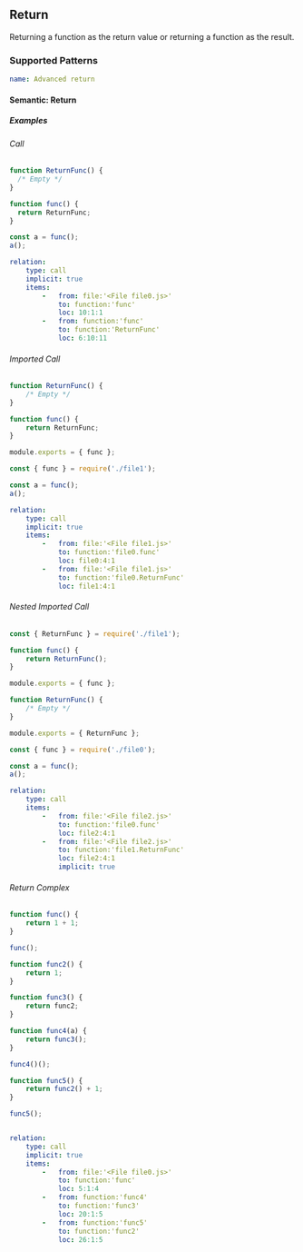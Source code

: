 ## Return

Returning a function as the return value or returning a function as the result.

### Supported Patterns

```yaml
name: Advanced return
```

#### Semantic: Return

##### Examples

###### Call 

<!-- returns/call -->
 
```js
function ReturnFunc() {
  /* Empty */
}

function func() {
  return ReturnFunc;
}

const a = func();
a();

```

```yaml
relation:
    type: call
    implicit: true
    items:
        -   from: file:'<File file0.js>'
            to: function:'func'
            loc: 10:1:1
        -   from: function:'func'
            to: function:'ReturnFunc'
            loc: 6:10:11
```

###### Imported Call

<!-- returns/imported_call -->

```js
function ReturnFunc() {
    /* Empty */
}

function func() {
    return ReturnFunc;
}

module.exports = { func };
```

```js
const { func } = require('./file1');

const a = func();
a();
```

```yaml
relation:
    type: call
    implicit: true
    items:
        -   from: file:'<File file1.js>'
            to: function:'file0.func'
            loc: file0:4:1
        -   from: file:'<File file1.js>'
            to: function:'file0.ReturnFunc'
            loc: file1:4:1
```

###### Nested Imported Call 

<!-- returns/nested_imported_call -->

```js
const { ReturnFunc } = require('./file1');

function func() {
    return ReturnFunc();
}

module.exports = { func };
```

```js
function ReturnFunc() {
    /* Empty */
}

module.exports = { ReturnFunc };
```

```js
const { func } = require('./file0');

const a = func();
a();
```

```yaml
relation:
    type: call
    items:
        -   from: file:'<File file2.js>'
            to: function:'file0.func'
            loc: file2:4:1
        -   from: file:'<File file2.js>'
            to: function:'file1.ReturnFunc'
            loc: file2:4:1
            implicit: true
```

###### Return Complex

<!-- returns/return_complex -->

```js
function func() {
    return 1 + 1;
}

func();

function func2() {
    return 1;
}

function func3() {
    return func2;
}

function func4(a) {
    return func3();
}

func4()();

function func5() {
    return func2() + 1;
}

func5();
```

```yaml

relation:
    type: call
    implicit: true
    items:
        -   from: file:'<File file0.js>'
            to: function:'func'
            loc: 5:1:4
        -   from: function:'func4'
            to: function:'func3'
            loc: 20:1:5
        -   from: function:'func5'
            to: function:'func2'
            loc: 26:1:5
```
            